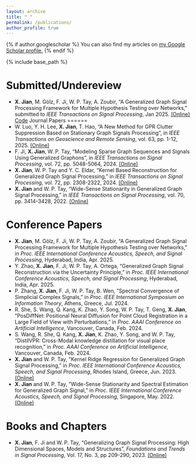 ```yaml
---
layout: archive
title: " "
permalink: /publications/
author_profile: true
---
```


{% if author.googlescholar %}
  You can also find my articles on <u><a href="{{author.googlescholar}}">my Google Scholar profile</a>.</u>
{% endif %}

{% include base_path %}

Submitted/Undereview
======
* **X. Jian**, M. Gölz, F. Ji, W. P. Tay, A. Zoubir, “A Generalized Graph Signal Processing Framework for Multiple Hypothesis Testing over Networks,” submitted to _IEEE Transactions on Signal Processing_, Jan 2025. [(Online)](https://arxiv.org/abs/2408.03142) [Code](https://github.com/xcjian/GGSP-detection)
Journal Papers
======
* W. Luo, Y. H. Lee, **X. Jian**, T. Hao, “A New Method for GPR Clutter Suppression Based on Stationary Graph Signals Processing”, in _IEEE Transactions on Geoscience and Remote Sensing_, vol. 63, pp. 1-12, 2025. [(Online)](https://ieeexplore.ieee.org/abstract/document/10793090)
* F. Ji, **X. Jian**, W. P. Tay, “Modeling Sparse Graph Sequences and Signals Using Generalized Graphons”, in _IEEE Transactions on Signal Processing_, vol. 72, pp. 5048-5064, 2024. [(Online)](https://ieeexplore.ieee.org/abstract/document/10726916)
* **X. Jian**, W. P. Tay and Y. C. Eldar, “Kernel Based Reconstruction for Generalized Graph Signal Processing,” in _IEEE Transactions on Signal Processing_, vol. 72, pp. 2308-2322, 2024. [(Online)](https://ieeexplore.ieee.org/abstract/document/10510405)
* **X. Jian** and W. P. Tay, “Wide-Sense Stationarity in Generalized Graph Signal Processing,” in _IEEE Transactions on Signal Processing_, vol. 70, pp. 3414-3428, 2022. [(Online)](https://ieeexplore.ieee.org/abstract/document/9802780)

Conference Papers
======
* **X. Jian**, M. Gölz, F. Ji, W. P. Tay, A. Zoubir, “A Generalized Graph Signal Processing Framework for Multiple Hypothesis Testing over Networks,” in _Proc. IEEE International Conference Acoustics, Speech, and Signal Processing_, Hyderabad, India, Apr. 2025.
* Y. Zhao, **X. Jian**, F. Ji, W. P. Tay, A. Ortega, “Generalized Graph Signal Reconstruction via the Uncertainty Principle,” in _Proc. IEEE International Conference Acoustics, Speech, and Signal Processing_, Hyderabad, India, Apr. 2025.
* P. Zhang, **X. Jian**, F. Ji, W. P. Tay, B. Wen, ”Spectral Convergence of Simplicial Complex Signals,” in _Proc. IEEE International Symposium on Information Theory_, Athens, Greece, Jul. 2024.
* R. She, S. Wang, Q. Kang, K. Zhao, Y. Song, W. P. Tay, T. Geng, **X. Jian**, ”PosDiffNet: Positional Neural Diffusion for Point Cloud Registration in a Large Field of View with Perturbations,” in _Proc. AAAI Conference on Artificial Intelligence_, Vancouver, Canada, Feb. 2024.
* S. Wang, R. She, Q. Kang, **X. Jian**, K. Zhao, Y. Song, and W. P. Tay, “DistilVPR: Cross-Modal knowledge distillation for visual place recognition,” in _Proc. AAAI Conference on Artificial Intelligence_, Vancouver, Canada, Feb. 2024.
* **X. Jian** and W. P. Tay, ”Kernel Ridge Regression for Generalized Graph Signal Processing,” in _Proc. IEEE International Conference Acoustics, Speech, and Signal Processing_, Rhodes Island, Greece, Jun. 2023. [(Online)](https://ieeexplore.ieee.org/abstract/document/10096767)
* **X. Jian** and W. P. Tay, ”Wide-Sense Stationarity and Spectral Estimation for Generalized Graph Signal,” in _Proc. IEEE International Conference Acoustics, Speech, and Signal Processing_, Singapore, May. 2022. [(Online)](https://ieeexplore.ieee.org/abstract/document/9747273)

Books and Chapters
======
* **X. Jian**, F. Ji and W. P. Tay, “Generalizing Graph Signal Processing: High Dimensional Spaces, Models and Structures”, _Foundations and Trends in Signal Processing_, Vol. 17, No. 3, pp 209-290, 2023. [(Online)](https://www.nowpublishers.com/article/Details/SIG-119)
